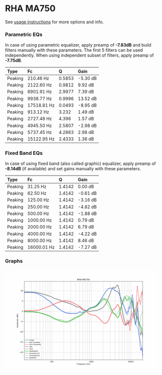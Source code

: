 # RHA MA750
See [usage instructions](https://github.com/jaakkopasanen/AutoEq#usage) for more options and info.

### Parametric EQs
In case of using parametric equalizer, apply preamp of **-7.83dB** and build filters manually
with these parameters. The first 5 filters can be used independently.
When using independent subset of filters, apply preamp of **-7.75dB**.

| Type    | Fc          |      Q | Gain     |
|:--------|:------------|:-------|:---------|
| Peaking | 210.46 Hz   | 0.5853 | -5.30 dB |
| Peaking | 2122.60 Hz  | 0.9812 | 9.92 dB  |
| Peaking | 6901.91 Hz  | 2.9977 | 7.39 dB  |
| Peaking | 9938.77 Hz  | 0.9996 | 13.52 dB |
| Peaking | 17518.81 Hz | 0.0493 | -8.95 dB |
| Peaking | 913.12 Hz   | 3.232  | 1.49 dB  |
| Peaking | 2727.48 Hz  | 4.396  | 1.57 dB  |
| Peaking | 4945.50 Hz  | 2.5807 | -2.98 dB |
| Peaking | 5737.45 Hz  | 4.2863 | 2.98 dB  |
| Peaking | 15122.95 Hz | 2.4333 | 1.36 dB  |

### Fixed Band EQs
In case of using fixed band (also called graphic) equalizer, apply preamp of **-8.14dB**
(if available) and set gains manually with these parameters.

| Type    | Fc          |      Q | Gain     |
|:--------|:------------|:-------|:---------|
| Peaking | 31.25 Hz    | 1.4142 | 0.00 dB  |
| Peaking | 62.50 Hz    | 1.4142 | -0.61 dB |
| Peaking | 125.00 Hz   | 1.4142 | -3.16 dB |
| Peaking | 250.00 Hz   | 1.4142 | -4.82 dB |
| Peaking | 500.00 Hz   | 1.4142 | -1.88 dB |
| Peaking | 1000.00 Hz  | 1.4142 | 0.79 dB  |
| Peaking | 2000.00 Hz  | 1.4142 | 6.79 dB  |
| Peaking | 4000.00 Hz  | 1.4142 | -4.22 dB |
| Peaking | 8000.00 Hz  | 1.4142 | 8.46 dB  |
| Peaking | 16000.01 Hz | 1.4142 | -7.27 dB |

### Graphs
![](./RHA%20MA750.png)